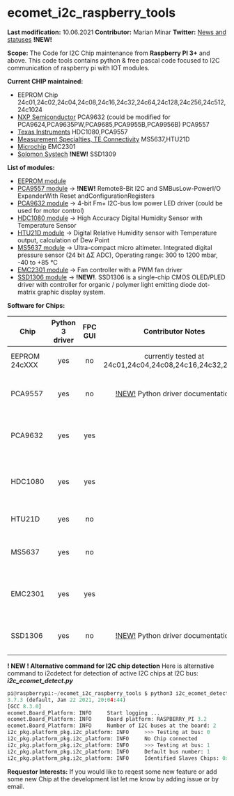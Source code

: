 # ecomet_i2c_raspberry_tools

**Last modification:** 10.06.2021
**Contributor:** Marian Minar
**Twitter:** [News and statuses](https://twitter.com/mminar7) **!NEW!**

**Scope:**
The Code for I2C Chip maintenance from **Raspberry PI 3+** and above. This code tools contains python & free pascal code focused to I2C communication of raspberry pi with IOT modules.

**Current CHIP maintained:**
* EEPROM Chip
  24c01,24c02,24c04,24c08,24c16,24c32,24c64,24c128,24c256,24c512,24c1024
* [NXP Semiconductor](https://www.nxp.com/)
  PCA9632 (could be modified for PCA9624,PCA9635PW,PCA9685,PCA9955B,PCA9956B)
  PCA9557
* [Texas Instruments](https://www.ti.com/)
  HDC1080,PCA9557
* [Measurement Specialties, TE Connectivity](https://www.te.com/) MS5637,HTU21D
* [Microchip](https://ww1.microchip.com/downloads/en/DeviceDoc/2301.pdf) EMC2301
* [Solomon Systech](https://www.solomon-systech.com/) **!NEW!** SSD1309

**List of modules:**

* [EEPROM module](i2c_pkg/eeprom_pkg/documentation/eeprom_IIC.md)
* [PCA9557 module](i2c_pkg/pca9557_pkg/pca9557_python.IIC.md) -> **!NEW!** Remote8-Bit I2C and SMBusLow-PowerI/O ExpanderWith Reset andConfigurationRegisters
* [PCA9632 module](fpc/pca9632/pca9632_IIC.md) -> 4-bit Fm+ I2C-bus low power LED driver (could be used for motor control)
* [HDC1080 module](fpc/hdc1080/hdc1080_IIC.md) -> High Accuracy Digital Humidity Sensor with Temperature Sensor
* [HTU21D module](i2c_pkg/htu21_pkg/htu21_python_IIC.md) -> Digital Relative Humidity sensor with Temperature output, calculation of Dew Point
* [MS5637 module](i2c_pkg/ms5637_pkg/ms5637_python.IIC.md) ->  Ultra-compact micro altimeter. Integrated digital pressure sensor (24 bit ΔΣ ADC), Operating range: 300 to 1200 mbar, -40 to +85 °C
* [EMC2301 module](fpc/emc2301/emc2301_IIC.md) -> Fan controller with a PWM fan driver
* [SSD1306 module](i2c_pkg/ssd1306_pkg/ssd1306_python.IIC.md) -> **!NEW!**. SSD1306 is a single-chip CMOS OLED/PLED driver with controller for organic / polymer light emitting
diode dot-matrix graphic display system.

**Software for Chips:**

| Chip            | Python 3 driver | FPC GUI  | Contributor Notes            | Planned work                   | Requestor Interests           |
| --------------- |:---------------:|:--------:|:----------------------------:|:------------------------------:|:-----------------------------:|
| EEPROM 24cXXX   |      yes        |    no    | currently tested at 24c01,24c04,24c08,24c16,24c32,24c64                  | prepared next chips for testing                      |                               |
| PCA9557         |      yes        |    no    | [!NEW!](i2c_pkg/pca9557_pkg/pca9557_python.IIC.md) Python driver documentation | chip was tested at testing board           |
| PCA9632         |      yes        |    yes   |                  | testing board developed soon info in wiki                               |                               |
| HDC1080         |      yes        |    yes   |                  | testing board developed soon info in wiki   |                               |
| HTU21D          |      yes        |    no    |                              | currently no GUI planned       |                               |
| MS5637          |      yes        |    no    |                  | chip included in testing board      |
| EMC2301         |      yes        |    yes   |                  | testing board developed soon info in wiki   |                               |
| SSD1306         |      yes        |    no    | [!NEW!](i2c_pkg/ssd1306_pkg/ssd1306_python.IIC.md) Python driver documentation | chip included in testing board    |
 
**! NEW ! Alternative command for I2C chip detection**
Here is alternative command to i2cdetect for detection of active I2C chips at I2C bus:
***i2c_ecomet_detect.py***

``` python
pi@raspberrypi:~/ecomet_i2c_raspberry_tools $ python3 i2c_ecomet_detect.py
3.7.3 (default, Jan 22 2021, 20:04:44)
[GCC 8.3.0]
ecomet.Board_Platform: INFO     Start logging ...
ecomet.Board_Platform: INFO     Board platform: RASPBERRY_PI 3.2
ecomet.Board_Platform: INFO     Number of I2C buses at the board: 2
i2c_pkg.platform_pkg.i2c_platform: INFO     >>> Testing at bus: 0
i2c_pkg.platform_pkg.i2c_platform: INFO     No Chip connected
i2c_pkg.platform_pkg.i2c_platform: INFO     >>> Testing at bus: 1
i2c_pkg.platform_pkg.i2c_platform: INFO     Default bus number: 1
i2c_pkg.platform_pkg.i2c_platform: INFO     Identified Slaves Chips: 0x2f:0x40:0x50:0x51:0x52:0x53:0x54:0x55:0x56:0x57:0x62:0x70:0x76
```
 
**Requestor Interests:**
If you would like to reqest some new feature or add some new Chip at the development list let me know by adding issue or by email.
